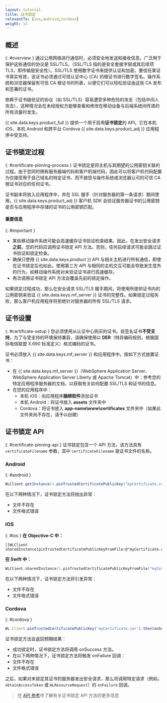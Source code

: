 ```yaml
---
layout: tutorial
title: 证书锁定
relevantTo: [ios,android,cordova]
weight: 13
---
```

<!-- NLS_CHARSET=UTF-8 -->
## 概述
{: #overview }
通过公用网络进行通信时，必须安全地发送和接收信息。广泛用于保护这些通信的协议是 SSL/TLS。（SSL/TLS 指的是安全套接字层或其后续项 TLS，即传输层安全性）。SSL/TLS 使用数字证书来提供认证和加密。要信任某证书真实有效，该证书必须通过可信认证中心 (CA) 的根证书进行数字签名。操作系统和浏览器保留有可信 CA 根证书的列表，以便它们可以轻松验证由这些 CA 发布和签署的证书。

依赖于证书链验证的协议（如 SSL/TLS）容易遭受多种危险的攻击（包括中间人攻击），这种情况会在未经授权方能够查看和修改在移动设备与后端系统间传递的所有流量时发生。

{{ site.data.keys.product_full }} 提供一个用于启用**证书锁定**的 API。它在本机 iOS、本机 Android 和跨平台 Cordova {{ site.data.keys.product_adj }} 应用程序中受支持。

## 证书锁定过程
{: #certificate-pinning-process }
证书锁定是将主机与其期望的公用密钥关联的过程。由于您同时拥有服务器端代码和客户机端代码，因此可以将客户机代码配置为仅接受用于自己域名的特定证书，而不接受与操作系统或浏览器认可的可信 CA 根证书对应的任何证书。

证书副本将放入应用程序中，并在 SSL 握手（针对服务器的第一条请求）期间使用。{{ site.data.keys.product_adj }} 客户机 SDK 会验证服务器证书的公用密钥是否与应用程序中存储的证书的公用密钥匹配。

#### 重要信息
{: #important }
* 某些移动操作系统可能会高速缓存证书验证检查结果。因此，在发出安全请求**之前**，您的代码应调用证书锁定 API 方法。否则，任何后续请求可能会跳过证书验证和锁定检查。
* 确保只使用 {{ site.data.keys.product }} API 与相关主机进行所有通信，即使在证书锁定后也如此。使用第三方 API 与相同的主机交互可能会导致发生意外的行为，如移动操作系统对未验证证书进行高速缓存。
* 再次调用证书锁定 API 方法会覆盖先前的锁定操作。

如果锁定过程成功，那么在安全请求 SSL/TLS 握手期间，将使用所提供证书内的公用密钥来验证 {{ site.data.keys.mf_server }} 证书的完整性。如果锁定过程失败，那么客户机应用程序将拒绝针对服务器的所有 SSL/TLS 请求。

## 证书设置
{: #certificate-setup }
您必须使用从认证中心购买的证书。自签名证书**不受支持**。为了与受支持的环境保持兼容，请确保使用以 **DER**（特异编码规则，根据国际电信联盟 X.690 标准定义）格式编码的证书。

证书必须放入 {{ site.data.keys.mf_server }} 和应用程序中。按如下方式放置证书：

* 在 {{ site.data.keys.mf_server }}（WebSphere Application Server、WebSphere Application Server Liberty 或 Apache Tomcat）中：参考您的特定应用程序服务器的文档，以获取有关如何配置 SSL/TLS 和证书的信息。
* 在您的应用程序中：
    - 本机 iOS：向应用程序**捆绑软件**添加证书
    - 本机 Android：将证书放入 **assets** 文件夹中
    - Cordova：将证书放入 **app-name\www\certificates** 文件夹中（如果此文件夹尚不存在，请予以创建）

## 证书锁定 API
{: #certificate-pinning-api }
证书锁定包含一个 API 方法，该方法具有 `certificateFilename` 参数，其中 `certificateFilename` 是证书文件的名称。

### Android
{: #android }
```java
WLClient.getInstance().pinTrustedCertificatePublicKey("myCertificate.cer");
```

在以下两种情况下，证书锁定方法将抛出异常：

* 文件不存在
* 文件格式错误

### iOS
{: #ios }
**在 Objective-C 中：**

```objc
[[WLClient sharedInstance]pinTrustedCertificatePublicKeyFromFile:@"myCertificate.cer"];

```

**在 Swift 中：**

```swift
WLClient.sharedInstance().pinTrustedCertificatePublicKeyFromFile("myCertificate.cer")
```

在以下两种情况下，证书锁定方法将引发异常：

* 文件不存在
* 文件格式错误

### Cordova
{: #cordova }
```javascript
WL.Client.pinTrustedCertificatePublicKey('myCertificate.cer').then(onSuccess,onFailure);

```

证书锁定方法会返回预期结果：

* 成功锁定时，证书锁定方法将调用 onSuccess 方法。
* 在以下两种情况下，证书锁定方法将触发 onFailure 回调：
* 文件不存在
* 文件格式错误

之后，如果对未锁定其证书的服务器发出安全请求，那么将调用特定请求（例如，`obtainAccessToken` 或 `WLResourceRequest`）的 `onFailure` 回调。

> 在 [API 参考](http://www.ibm.com/support/knowledgecenter/SSHS8R_8.0.0/com.ibm.worklight.apiref.doc/apiref/c_client_api.html)中了解有关证书锁定 API 方法的更多信息
